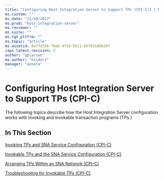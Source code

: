 ```yaml
---
title: "Configuring Host Integration Server to Support TPs (CPI-C)1 | Microsoft Docs"
ms.custom: ""
ms.date: "11/30/2017"
ms.prod: "host-integration-server"
ms.reviewer: ""
ms.suite: ""
ms.tgt_pltfrm: ""
ms.topic: "article"
ms.assetid: 8a7fd25b-f6eb-4f19-b511-65703185b28f
caps.latest.revision: 3
author: "gplarsen"
ms.author: "hisdocs"
manager: "anneta"
---
```

# Configuring Host Integration Server to Support TPs (CPI-C)
The following topics describe how the Host Integration Server configuration works with invoking and invokable transaction programs (TPs.)  
  
## In This Section  
 [Invoking TPs and SNA Service Configuration (CPI-C)](../core/invoking-tps-and-sna-service-configuration-cpi-c-2.md)  
  
 [Invokable TPs and the SNA Service Configuration (CPI-C)](../core/invokable-tps-and-the-sna-service-configuration-cpi-c-1.md)  
  
 [Arranging TPs Within an SNA Network (CPI-C)](../core/arranging-tps-within-an-sna-network-cpi-c-2.md)  
  
 [Troubleshooting for Invokable TPs (CPI-C)](../core/troubleshooting-for-invokable-tps-cpi-c-1.md)